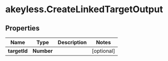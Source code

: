 # akeyless.CreateLinkedTargetOutput

## Properties

Name | Type | Description | Notes
------------ | ------------- | ------------- | -------------
**targetId** | **Number** |  | [optional] 


